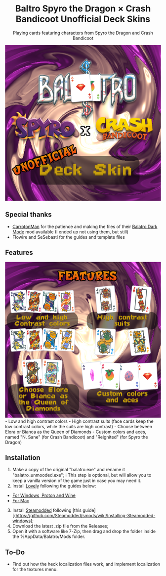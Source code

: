<h1 align="center"> Baltro Spyro the Dragon × Crash Bandicoot Unofficial Deck Skins </h1>
<p align="center"></è>Playing cards featuring characters from Spyro the Dragon and Crash Bandicoot </p>
<img src="https://github.com/DZAladan/Spyro-Crash-Balatro-Deck-Skins/raw/main/extras/spyrocrash_balatromod_presentation_1.png">

## Special thanks
- [CarrotonMan](https://github.com/CarrotonMan) for the patience and making the files of their [Balatro Dark Mode](https://github.com/CarrotonMan/balatrodarkmode) mod available (I ended up not using them, but still)
- Flowire and SeSebasti for the guides and template files

## Features
<img src="https://github.com/DZAladan/Spyro-Crash-Balatro-Deck-Skins/raw/main/extras/spyrocrash_balatromod_presentation_2.png">
- Low and high contrast colors
- High contrast suits (face cards keep the low contrast colors, while the suits are high contrast)
- Choose between Elora or Bianca as the Queen of Diamonds
- Custom colors and aces, named "N. Sane" (for Crash Bandicoot) and "Reignited" (for Spyro the Dragon)

## Installation
1. Make a copy of the original "balatro.exe" and rename it "balatro_unmooded.exe";
  ℹ️ This step is optional, but will allow you to keep a vanilla version of the game just in case you may need it.
2. Install [Lovely](https://github.com/ethangreen-dev/lovely-injector) following the guides below:
  - [For Windows, Proton and Wine](https://github.com/ethangreen-dev/lovely-injector?tab=readme-ov-file#windows--proton--wine)
  - [For Mac](https://github.com/ethangreen-dev/lovely-injector?tab=readme-ov-file#windows--proton--wine)
3. Install [Steamodded](https://github.com/Steamodded/smods/) following [this guide][(https://github.com/Steamodded/smods/wiki/Installing-Steamodded-windows];
4. Download the latest .zip file from the Releases;
5. Open it with a software like 7-Zip, then drag and drop the folder inside the %AppData/Balatro/Mods folder.

## To-Do
- Find out how the heck localization files work, and implement localization for the textures menu.

